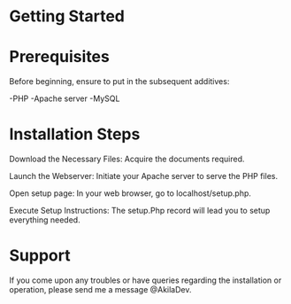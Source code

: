 # Getting Started

# Prerequisites
Before beginning, ensure to put in the subsequent additives:

-PHP
-Apache server
-MySQL

# Installation Steps
Download the Necessary Files: Acquire the documents required.

Launch the Webserver: Initiate your Apache server to serve the PHP files.

Open setup page: In your web browser, go to localhost/setup.php.

Execute Setup Instructions: The setup.Php record will lead you to setup everything needed.

# Support
If you come upon any troubles or have queries regarding the installation or operation, please send me a message @AkilaDev.
